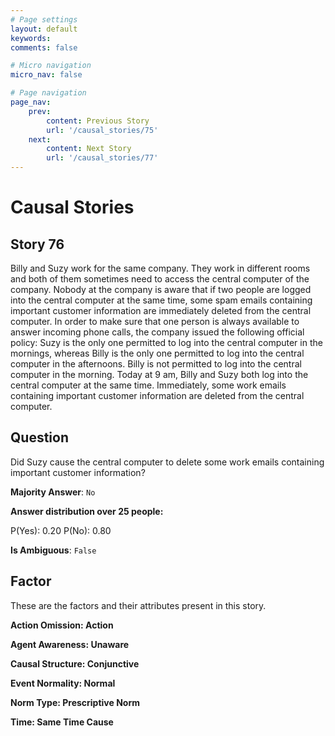 ```yaml
---
# Page settings
layout: default
keywords:
comments: false

# Micro navigation
micro_nav: false

# Page navigation
page_nav:
    prev:
        content: Previous Story
        url: '/causal_stories/75'
    next:
        content: Next Story
        url: '/causal_stories/77'
---
```

# Causal Stories

## Story 76

<div class='text-hightlight'>
Billy and Suzy work for the same company. They work in different rooms and both of them sometimes need to access the central computer of the company. Nobody at the company is aware that if two people are logged into the central computer at the same time, some spam emails containing important customer information are immediately deleted from the central computer. In order to make sure that one person is always available to answer incoming phone calls, the company issued the following official policy: Suzy is the only one permitted to log into the central computer in the mornings, whereas Billy is the only one permitted to log into the central computer in the afternoons. Billy is not permitted to log into the central computer in the morning. Today at 9 am, Billy and Suzy both log into the central computer at the same time. Immediately, some work emails containing important customer information are deleted from the central computer.
</div>

## Question

<p>
<div class='text-hightlight'>Did Suzy cause the central computer to delete some work emails containing important customer information?</div>
</p>

**Majority Answer**: <code class="language-plaintext highlighter-rouge">No</code>

**Answer distribution over 25 people:**

<div class="container">
<div class="row">
<div class="col-md-7">
    <div class="slider-container">
        <div class="slider">
            <div class="slider-value" id="sliderValue"></div>
        </div>
        <div class="slider-labels">
            <span id="yesLabel">P(Yes): 0.20</span>
            <span id="noLabel">P(No): 0.80</span>
        </div>
    </div>
</div>
</div>
</div>

**Is Ambiguous**:  <code class="language-plaintext highlighter-rouge">False</code> <!-- False -->

## Factor

These are the factors and their attributes present in this story.


<div class="callout callout--info">
    <p><strong>Action Omission: Action</strong></p>
</div>

<div class="callout callout--info">
    <p><strong>Agent Awareness: Unaware</strong></p>
</div>

<div class="callout callout--info">
    <p><strong>Causal Structure: Conjunctive</strong></p>
</div>

<div class="callout callout--info">
    <p><strong>Event Normality: Normal</strong></p>
</div>

<div class="callout callout--info">
    <p><strong>Norm Type: Prescriptive Norm</strong></p>
</div>

<div class="callout callout--info">
    <p><strong>Time: Same Time Cause</strong></p>
</div>
